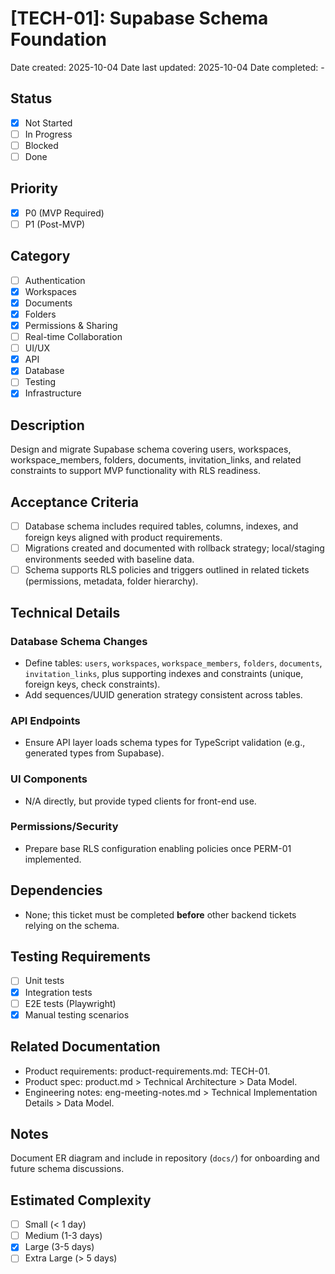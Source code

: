 # [TECH-01]: Supabase Schema Foundation

Date created: 2025-10-04
Date last updated: 2025-10-04
Date completed: -

## Status

- [x] Not Started
- [ ] In Progress
- [ ] Blocked
- [ ] Done

## Priority

- [x] P0 (MVP Required)
- [ ] P1 (Post-MVP)

## Category

- [ ] Authentication
- [x] Workspaces
- [x] Documents
- [x] Folders
- [x] Permissions & Sharing
- [ ] Real-time Collaboration
- [ ] UI/UX
- [x] API
- [x] Database
- [ ] Testing
- [x] Infrastructure

## Description

Design and migrate Supabase schema covering users, workspaces, workspace_members, folders, documents, invitation_links, and related constraints to support MVP functionality with RLS readiness.

## Acceptance Criteria

- [ ] Database schema includes required tables, columns, indexes, and foreign keys aligned with product requirements.
- [ ] Migrations created and documented with rollback strategy; local/staging environments seeded with baseline data.
- [ ] Schema supports RLS policies and triggers outlined in related tickets (permissions, metadata, folder hierarchy).

## Technical Details

### Database Schema Changes

- Define tables: `users`, `workspaces`, `workspace_members`, `folders`, `documents`, `invitation_links`, plus supporting indexes and constraints (unique, foreign keys, check constraints).
- Add sequences/UUID generation strategy consistent across tables.

### API Endpoints

- Ensure API layer loads schema types for TypeScript validation (e.g., generated types from Supabase).

### UI Components

- N/A directly, but provide typed clients for front-end use.

### Permissions/Security

- Prepare base RLS configuration enabling policies once PERM-01 implemented.

## Dependencies

- None; this ticket must be completed **before** other backend tickets relying on the schema.

## Testing Requirements

- [ ] Unit tests
- [x] Integration tests
- [ ] E2E tests (Playwright)
- [x] Manual testing scenarios

## Related Documentation

- Product requirements: product-requirements.md: TECH-01.
- Product spec: product.md > Technical Architecture > Data Model.
- Engineering notes: eng-meeting-notes.md > Technical Implementation Details > Data Model.

## Notes

Document ER diagram and include in repository (`docs/`) for onboarding and future schema discussions.

## Estimated Complexity

- [ ] Small (< 1 day)
- [ ] Medium (1-3 days)
- [x] Large (3-5 days)
- [ ] Extra Large (> 5 days)
